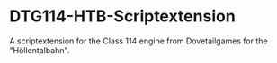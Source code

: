 # DTG114-HTB-Scriptextension
 A scriptextension for the Class 114 engine from Dovetailgames for the "Höllentalbahn".
